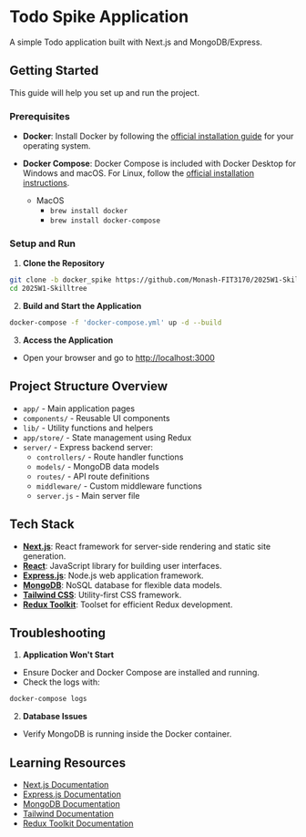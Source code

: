 # Todo Spike Application

A simple Todo application built with Next.js and MongoDB/Express.

## Getting Started

This guide will help you set up and run the project.

### Prerequisites

- **Docker**: Install Docker by following the [official installation guide](https://docs.docker.com/get-docker/) for your operating system.

- **Docker Compose**: Docker Compose is included with Docker Desktop for Windows and macOS. For Linux, follow the [official installation instructions](https://docs.docker.com/compose/install/).
  - MacOS
    - `brew install docker`
    - `brew install docker-compose`

### Setup and Run

1. **Clone the Repository**

```bash
git clone -b docker_spike https://github.com/Monash-FIT3170/2025W1-Skilltree
cd 2025W1-Skilltree
```

2. **Build and Start the Application**

```bash
docker-compose -f 'docker-compose.yml' up -d --build
```

3. **Access the Application**

- Open your browser and go to [http://localhost:3000](http://localhost:3000)

## Project Structure Overview

- `app/` - Main application pages
- `components/` - Reusable UI components
- `lib/` - Utility functions and helpers
- `app/store/` - State management using Redux
- `server/` - Express backend server:
  - `controllers/` - Route handler functions
  - `models/` - MongoDB data models
  - `routes/` - API route definitions
  - `middleware/` - Custom middleware functions
  - `server.js` - Main server file

## Tech Stack

- **[Next.js](https://nextjs.org/)**: React framework for server-side rendering and static site generation.
- **[React](https://reactjs.org/)**: JavaScript library for building user interfaces.
- **[Express.js](https://expressjs.com/)**: Node.js web application framework.
- **[MongoDB](https://www.mongodb.com/)**: NoSQL database for flexible data models.
- **[Tailwind CSS](https://tailwindcss.com/)**: Utility-first CSS framework.
- **[Redux Toolkit](https://redux-toolkit.js.org/)**: Toolset for efficient Redux development.

## Troubleshooting

1. **Application Won't Start**

- Ensure Docker and Docker Compose are installed and running.
- Check the logs with:

```bash
docker-compose logs
```

2. **Database Issues**

- Verify MongoDB is running inside the Docker container.

## Learning Resources

- [Next.js Documentation](https://nextjs.org/docs)
- [Express.js Documentation](https://expressjs.com/)
- [MongoDB Documentation](https://docs.mongodb.com/)
- [Tailwind Documentation](https://tailwindcss.com/docs)
- [Redux Toolkit Documentation](https://redux-toolkit.js.org/introduction/getting-started)
